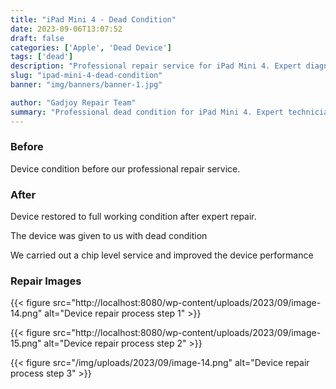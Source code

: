 ```yaml
---
title: "iPad Mini 4 - Dead Condition"
date: 2023-09-06T13:07:52
draft: false
categories: ['Apple', 'Dead Device']
tags: ['dead']
description: "Professional repair service for iPad Mini 4. Expert diagnosis and quality repairs in Bangalore."
slug: "ipad-mini-4-dead-condition"
banner: "img/banners/banner-1.jpg"

author: "Gadjoy Repair Team"
summary: "Professional dead condition for iPad Mini 4. Expert technicians, quality parts, warranty included."
---
```


### Before

Device condition before our professional repair service.

### After

Device restored to full working condition after expert repair.

The device was given to us with dead condition

We carried out a chip level service and improved the device performance

### Repair Images

{{< figure src="http://localhost:8080/wp-content/uploads/2023/09/image-14.png" alt="Device repair process step 1" >}}

{{< figure src="http://localhost:8080/wp-content/uploads/2023/09/image-15.png" alt="Device repair process step 2" >}}

{{< figure src="/img/uploads/2023/09/image-14.png" alt="Device repair process step 3" >}}

